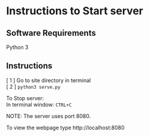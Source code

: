 # Instructions to Start server #

## Software Requirements ##

Python 3  

## Instructions ##

[ 1 ] Go to site directory in terminal  
[ 2 ] `python3 serve.py`  

To Stop server:  
In terminal window: `CTRL+C`

NOTE: The server uses port 8080.  
  
To view the webpage type http://localhost:8080
